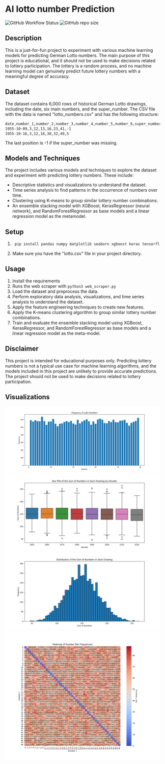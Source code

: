 # AI lotto number Prediction
![GitHub Workflow Status](https://img.shields.io/github/actions/workflow/status/Flippchen/LottoBrain-AI/python.yaml?style=flat-square)  ![GitHub repo size](https://img.shields.io/github/repo-size/Flippchen/LottoBrain-AI?style=flat-square)
## Description
This is a just-for-fun project to experiment with various machine learning models for predicting German Lotto numbers. The main purpose of this project is educational, and it should not be used to make decisions related to lottery participation. The lottery is a random process, and no machine learning model can genuinely predict future lottery numbers with a meaningful degree of accuracy.

## Dataset
The dataset contains 6,000 rows of historical German Lotto drawings, including the date, six main numbers, and the super_number. The CSV file with the data is named "lotto_numbers.csv" and has the following structure:
````csv
date,number_1,number_2,number_3,number_4,number_5,number_6,super_number
1955-10-09,3,12,13,16,23,41,-1
1955-10-16,3,12,18,30,32,49,5
````
The last position is -1 if the super_number was missing.


## Models and Techniques
The project includes various models and techniques to explore the dataset and experiment with predicting lottery numbers. These include:

* Descriptive statistics and visualizations to understand the dataset.
* Time series analysis to find patterns in the occurrence of numbers over time.
* Clustering using K-means to group similar lottery number combinations.
* An ensemble stacking model with XGBoost, KerasRegressor (neural network), and RandomForestRegressor as base models and a linear regression model as the metamodel.

## Setup
1. ```bash
    pip install pandas numpy matplotlib seaborn xgboost keras tensorflow scikit-learn requests
    ```
2. Make sure you have the "lotto.csv" file in your project directory.

## Usage
1. Install the requirements
2. Runs the web scraper with `python3 web_scraper.py`
3. Load the dataset and preprocess the data.
4. Perform exploratory data analysis, visualizations, and time series analysis to understand the dataset.
5. Apply the feature engineering techniques to create new features.
5. Apply the K-means clustering algorithm to group similar lottery number combinations. 
6. Train and evaluate the ensemble stacking model using XGBoost, KerasRegressor, and RandomForestRegressor as base models and a linear regression model as the meta-model.

## Disclaimer
This project is intended for educational purposes only. Predicting lottery numbers is not a typical use case for machine learning algorithms, and the models included in this project are unlikely to provide accurate predictions. The project should not be used to make decisions related to lottery participation.

## Visualizations
![number_frequency](analysis/images/number_frequency.png)
![boxplot_sum_by_decade](analysis/images/boxplot_sum_by_decade.png)
![sum_distribution](analysis/images/sum_distribution.png)
![pair_heatmap](analysis/images/pair_heatmap.png)